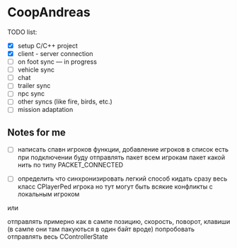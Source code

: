 # CoopAndreas
TODO list:
- [X] setup C/C++ project
- [X] client - server connection
- [ ] on foot sync   —   in progress
- [ ] vehicle sync
- [ ] chat
- [ ] trailer sync
- [ ] npc sync
- [ ] other syncs (like fire, birds, etc.)
- [ ] mission adaptation

## Notes for me

- [ ] написать спавн игроков
функции, добавление игроков в список есть
при подключении буду отправлять пакет всем 
игрокам пакет какой нить по типу PACKET_CONNECTED

- [ ] определить что синхронизировать
легкий способ кидать сразу весь класс CPlayerPed игрока 
но тут могут быть всякие конфликты с локальным игроком

или

отправлять примерно как в сампе
позицию, скорость, поворот, клавиши (в сампе они там пакуються в один байт вроде)
попробовать отправлять весь CControllerState

